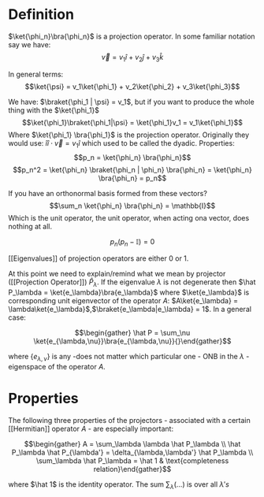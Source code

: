 # Definition
$\ket{\phi_n}\bra{\phi_n}$ is a projection operator. In some familiar notation say we have: 
$$\vec{v} = v_1\hat{i} + v_2\hat{j} + v_3\hat{k}$$ 

In general terms:
$$\ket{\psi} = v_1\ket{\phi_1} + v_2\ket{\phi_2} + v_3\ket{\phi_3}$$

We have: $\braket{\phi_1 | \psi} = v_1$, but if you want to produce the whole thing with the $\ket{\phi_1}$
$$\ket{\phi_1}\braket{\phi_1|\psi} = \ket{\phi_1}v_1 = v_1\ket{\phi_1}$$
 Where $\ket{\phi_1} \bra{\phi_1}$ is the projection operator. Originally they would use: $\hat{i} \hat{i} \cdot \vec{v} = v_1\hat{i}$ which used to be called the dyadic. 
 Properties:
 $$p_n = \ket{\phi_n} \bra{\phi_n}$$
 $$p_n^2 = \ket{\phi_n} \braket{\phi_n | \phi_n} \bra{\phi_n} = \ket{\phi_n} \bra{\phi_n} = p_n$$
 
 If you have an orthonormal basis formed from these vectors? 
 $$\sum_n \ket{\phi_n} \bra{\phi_n} = \mathbb{I}$$ 
 Which is the unit operator, the unit operator, when acting ona  vector, does nothing at all. 
 
 $$p_n(p_n - \mathbb{I}) = 0$$
 
 [[Eigenvalues]] of projection operators are either 0 or 1. 
 
 At this point we need to explain/remind what we mean by projector ([[Projection Operator]]) $\hat P_\lambda$. If the eigenvalue $\lambda$ is not degenerate then $\hat P_\lambda = \ket{e_\lambda}\bra{e_\lambda}$ where $\ket{e_\lambda}$ is corresponding unit eigenvector of the operator $A$: $A\ket{e_\lambda} = \lambda\ket{e_\lambda}$,$\braket{e_\lambda|e_\lambda} = 1$. In a general case: 

$$\begin{gather} \hat P = \sum_\nu \ket{e_{\lambda,\nu}}\bra{e_{\lambda,\nu}}{}\end{gather}$$

where $\{e_{\lambda,\nu}\}$ is any -does not matter which particular one - ONB in the $\lambda$ - eigenspace of the operator $A$. 

 
 # Properties
 
 The following three properties of the projectors - associated with a certain [[Hermitian]] operator $A$ - are especially important: 

$$\begin{gather} A = \sum_\lambda \lambda \hat P_\lambda \\ \hat P_\lambda \hat P_{\lambda'} = \delta_{\lambda,\lambda'} \hat P_\lambda \\ \sum_\lambda \hat P_\lambda = \hat 1 & \text{completeness relation}\end{gather}$$

where $\hat 1$ is the identity operator. The sum $\sum_\lambda(...)$ is over all $\lambda's$
 